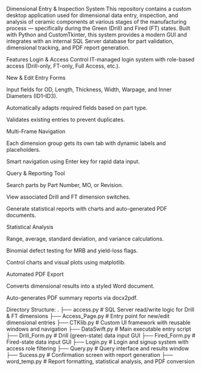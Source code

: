 Dimensional Entry & Inspection System
This repository contains a custom desktop application used for dimensional data entry, inspection, and analysis of ceramic components at various stages of the manufacturing process — specifically during the Green (Drill) and Fired (FT) states. Built with Python and CustomTkinter, this system provides a modern GUI and integrates with an internal SQL Server database for part validation, dimensional tracking, and PDF report generation.

Features
Login & Access Control
IT-managed login system with role-based access (Drill-only, FT-only, Full Access, etc.).

New & Edit Entry Forms

Input fields for OD, Length, Thickness, Width, Warpage, and Inner Diameters (ID1–ID3).

Automatically adapts required fields based on part type.

Validates existing entries to prevent duplicates.

Multi-Frame Navigation

Each dimension group gets its own tab with dynamic labels and placeholders.

Smart navigation using Enter key for rapid data input.

Query & Reporting Tool

Search parts by Part Number, MO, or Revision.

View associated Drill and FT dimension switches.

Generate statistical reports with charts and auto-generated PDF documents.

Statistical Analysis

Range, average, standard deviation, and variance calculations.

Binomial defect testing for MRB and yield-loss flags.

Control charts and visual plots using matplotlib.

Automated PDF Export

Converts dimensional results into a styled Word document.

Auto-generates PDF summary reports via docx2pdf.


Directory Structure: 
.
├── access.py           # SQL Server read/write logic for Drill & FT dimensions
├── Access_Page.py      # Entry point for new/edit dimensional entries
├── CTKlib.py           # Custom UI framework with reusable windows and navigation
├── DataSwift.py        # Main executable entry script
├── Drill_Form.py       # Drill (green-state) data input GUI
├── Fired_Form.py       # Fired-state data input GUI
├── Login.py            # Login and signup system with access role filtering
├── Query.py            # Query interface and results window
├── Sucess.py           # Confirmation screen with report generation
├── word_temp.py        # Report formatting, statistical analysis, and PDF conversion


